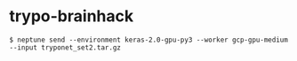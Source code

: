 # trypo-brainhack

```
$ neptune send --environment keras-2.0-gpu-py3 --worker gcp-gpu-medium --input tryponet_set2.tar.gz
```
